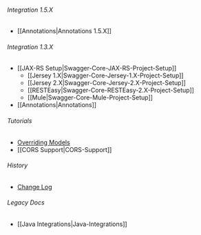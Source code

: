 ###### Integration 1.5.X
* [[Annotations|Annotations 1.5.X]]

###### Integration 1.3.X
* [[JAX-RS Setup|Swagger-Core-JAX-RS-Project-Setup]]
  * [[Jersey 1.X|Swagger-Core-Jersey-1.X-Project-Setup]]
  * [[Jersey 2.X|Swagger-Core-Jersey-2.X-Project-Setup]]
  * [[RESTEasy|Swagger-Core-RESTEasy-2.X-Project-Setup]]
  * [[Mule|Swagger-Core-Mule-Project-Setup]]
* [[Annotations|Annotations]]

###### Tutorials
* [Overriding Models](https://github.com/swagger-api/swagger-core/wiki/overriding-models)
* [[CORS Support|CORS-Support]]

###### History
* [Change Log](https://github.com/swagger-api/swagger-core/wiki/Changelog)

###### Legacy Docs
* [[Java Integrations|Java-Integrations]]